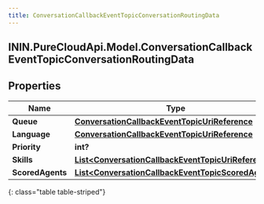 ```yaml
---
title: ConversationCallbackEventTopicConversationRoutingData
---
```

## ININ.PureCloudApi.Model.ConversationCallbackEventTopicConversationRoutingData

## Properties

|Name | Type | Description | Notes|
|------------ | ------------- | ------------- | -------------|
| **Queue** | [**ConversationCallbackEventTopicUriReference**](ConversationCallbackEventTopicUriReference.html) |  | [optional] |
| **Language** | [**ConversationCallbackEventTopicUriReference**](ConversationCallbackEventTopicUriReference.html) |  | [optional] |
| **Priority** | **int?** |  | [optional] |
| **Skills** | [**List&lt;ConversationCallbackEventTopicUriReference&gt;**](ConversationCallbackEventTopicUriReference.html) |  | [optional] |
| **ScoredAgents** | [**List&lt;ConversationCallbackEventTopicScoredAgent&gt;**](ConversationCallbackEventTopicScoredAgent.html) |  | [optional] |
{: class="table table-striped"}


